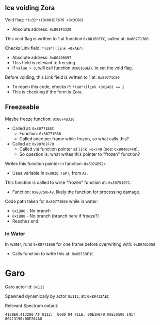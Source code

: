 ## Ice voiding Zora

Void flag: `*(u32*)(0x801EF670 +0x3CB0)`
- Absolute address: `0x801F3320`

This void flag is written to 1 at function `0x80169EFC`, called at: `0x80771780`.

Checks Link field: `*(s8*)(link +0xAE7)`
- Absolute address: `0x80400897`
- This field is relevant to freezing.
- If `value > 0`, will call function `0x80169EFC` to set the void flag.

Before voiding, this Link field is written to 1 at: `0x80771C20`
- To reach this code, checks if: `*(u8*)(link +0x14B) == 2`
- This is checking if the form is Zora.

## Freezeable

Maybe freeze function: `0x8074B318`
- Called at: `0x80771BBC`
  - Function: `0x80771B60`
  - Called once per frame while frozen, so what calls this?
- Called at: `0x80762F70`
  - Called via function pointer at `link +0x748` (see: `0x804004F8`).
  - So question is: what writes this pointer to "frozen" function?

Writes this function pointer in function: `0x8074E924`
- Uses variable in `0x0030 (SP)`, from `A2`.

This function is called to write "frozen" function at: `0x8075107C`.
- Function: `0x80750FA8`, likely the function for processing damage.

Code path taken for `0x80771B60` while in water:
- `0x1B80` - No branch
- `0x1B88` - No branch (branch here if freeze?)
- Reaches end.

### In Water

In water, runs `0x80771B60` for one frame before overwriting with: `0x8076DD58`
- Calls function to write this at: `0x80758F1C`

# Garo

Garo actor Id: `0x113`

Spawned dynamically by actor `0x112`, at: `0x80412AEC`

Relevant Spectrum output:
```
4128E0:413280 AF 0112:  0000 04 FILE: 00E1FBF0:00E20590 INIT 80413190:00E204A0
```
